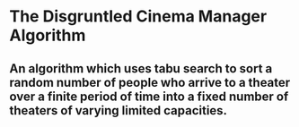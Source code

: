 # The Disgruntled Cinema Manager Algorithm

## An algorithm which uses tabu search to sort a random number of people who arrive to a theater over a finite period of time into a fixed number of theaters of varying limited capacities.

